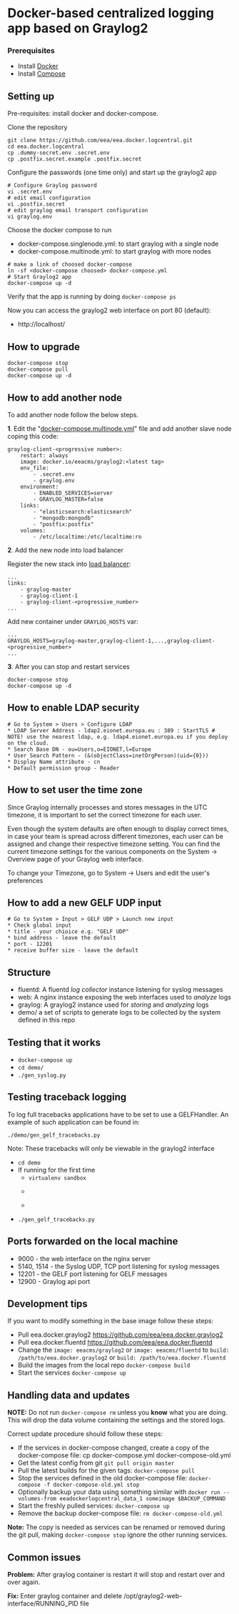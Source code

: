 # Docker-based centralized logging app based on Graylog2


### Prerequisites

- Install [Docker](https://docs.docker.com/installation/)
- Install [Compose](https://docs.docker.com/compose/install/)

## Setting up

Pre-requisites: install docker and docker-compose.

Clone the repository

```
git clone https://github.com/eea/eea.docker.logcentral.git
cd eea.docker.logcentral
cp .dummy-secret.env .secret.env
cp .postfix.secret.example .postfix.secret
```
Configure the passwords (one time only) and start up the graylog2 app

```
# Configure Graylog password
vi .secret.env
# edit email configuration
vi .postfix.secret
# edit graylog email transport configuration
vi graylog.env
```

Choose the docker compose to run

* docker-compose.singlenode.yml: to start graylog with a single node
* docker-compose.multinode.yml: to start graylog with more nodes

```
# make a link of choosed docker-compose
ln -sf <docker-compose choosed> docker-compose.yml
# Start Graylog2 app
docker-compose up -d
```

Verify that the app is running by doing ```docker-compose ps```

Now you can access the graylog2 web interface on port 80 (default):
* http://localhost/
 
## How to upgrade

```
docker-compose stop
docker-compose pull
docker-compose up -d 
```
## How to add another node

To add another node follow the below steps.

__1__. Edit the "[docker-compose.multinode.yml](docker-compose.multinode.yml)" file and add another slave node coping this code:

```
graylog-client-<progressive number>:
    restart: always
    image: docker.io/eeacms/graylog2:<latest tag>
    env_file:
        - .secret.env
        - graylog.env
    environment:
        - ENABLED_SERVICES=server
        - GRAYLOG_MASTER=false
    links:
        - "elasticsearch:elasticsearch"
        - "mongodb:mongodb"
        - "postfix:postfix"
    volumes:
        - /etc/localtime:/etc/localtime:ro
```
 
__2__. Add the new node into load balancer

Register the new stack into [load balancer](docker-compose.multinode.yml#L84-L86):
```
...
links:
    - graylog-master
    - graylog-client-1
    - graylog-client-<progressive_number>
...
```

Add new container under ```GRAYLOG_HOSTS``` var:

```
...
GRAYLOG_HOSTS=graylog-master,graylog-client-1,...,graylog-client-<progressive_number>
...
```

__3__. After you can stop and restart services

```
docker-compose stop
docker-compose up -d
```

## How to enable LDAP security
```
# Go to System > Users > Configure LDAP
* LDAP Server Address - ldap2.eionet.europa.eu : 389 : StartTLS # NOTE! use the nearest ldap, e.g. ldap4.eionet.europa.eu if you deploy on the cloud.
* Search Base DN - ou=Users,o=EIONET,l=Europe
* User Search Pattern - (&(objectClass=inetOrgPerson)(uid={0}))
* Display Name attribute - cn
* Default permission group - Reader
```

## How to set user the time zone

Since Graylog internally processes and stores messages in the UTC timezone, it is important to set the correct timezone for each user.

Even though the system defaults are often enough to display correct times, in case your team is spread across different timezones, each user can be assigned and change their respective timezone setting. You can find the current timezone settings for the various components on the System -> Overview page of your Graylog web interface.

To change your Timezone, go to System -> Users and edit the user's preferences

## How to add a new GELF UDP input

```
# Go to System > Input > GELF UDP > Launch new input
* Check global input
* title - your chioice e.g. "GELF UDP"
* bind address - leave the default
* port - 12201
* receive buffer size - leave the default
```

## Structure

* fluentd: A fluentd _log collector_ instance listening for syslog messages
* web: A nginx instance exposing the web interfaces used to _analyze_ logs
* graylog: A graylog2 instance used for _storing_ and _analyzing_ logs
* demo/ a set of scripts to generate logs to be collected by the system 
  defined in this repo


## Testing that it works

* ```docker-compose up```
* ```cd demo/```
* ```./gen_syslog.py```

## Testing traceback logging

To log full tracebacks applications have to be set to use a GELFHandler.
An example of such application can be found in:

```
./demo/gen_gelf_tracebacks.py
```

Note: These tracebacks will only be viewable in the graylog2 interface

* ```cd demo```
* If running for the first time
  * ```virtualenv sandbox```
  * ```source sandbox/bin/activate
  * ```pip install -r requirements.txt
* ```./gen_gelf_tracebacks.py```

## Ports forwarded on the local machine

* 9000 - the web interface on the nginx server
* 5140, 1514 - the Syslog UDP, TCP port listening for syslog messages
* 12201 - the GELF port listening for GELF messages
* 12900 - Graylog api port

## Development tips

If you want to modify something in the base image follow these steps:
* Pull eea.docker.graylog2 https://github.com/eea/eea.docker.graylog2
* Pull eea.docker.fluentd https://github.com/eea/eea.docker.fluentd
* Change the ```image: eeacms/graylog2``` or ```image: eeacms/fluentd``` to
  ```build: /path/to/eea.docker.graylog2``` or ```build:
  /path/to/eea.docker.fluentd```
* Build the images from the local repo ```docker-compose build```
* Start the services ```docker-compose up```

## Handling data and updates

__NOTE:__ Do not run ```docker-compose rm``` unless you __know__ what you
are doing. This will drop the data volume containing the settings and the
stored logs.

Correct update procedure should follow these steps:
* If the services in docker-compose changed, create a copy of the
  docker-compose file: cp docker-compose.yml docker-compose-old.yml
* Get the latest config from git ```git pull origin master```
* Pull the latest builds for the given tags: ```docker-compose pull```
* Stop the services defined in the old docker-compose file:
  ```docker-compose -f docker-compose-old.yml stop```
* Optionally backup your data using something similar with
  ```docker run --volumes-from eeadockerlogcentral_data_1 someimage $BACKUP_COMMAND``` 
* Start the freshly pulled services: ```docker-compose up```
* Remove the backup docker-compose file: ```rm docker-compose-old.yml```

__Note:__ The copy is needed as services can be renamed or removed during
the git pull, making ```docker-compose stop``` ignore the other running
services.

## Common issues

__Problem:__ After graylog container is restart it will stop and restart over and over again.

__Fix:__ Enter graylog container and delete /opt/graylog2-web-interface/RUNNING_PID file
